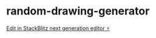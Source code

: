 # random-drawing-generator

[Edit in StackBlitz next generation editor ⚡️](https://stackblitz.com/~/github.com/hamisbela/random-drawing-generator)